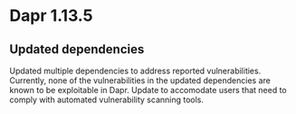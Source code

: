 # Dapr 1.13.5

## Updated dependencies

Updated multiple dependencies to address reported vulnerabilities.
Currently, none of the vulnerabilities in the updated dependencies are known to be exploitable in Dapr.
Update to accomodate users that need to comply with automated vulnerability scanning tools.